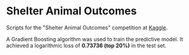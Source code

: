 # Shelter Animal Outcomes

Scripts for the "Shelter Animal Outcomes" competition at [Kaggle](https://www.kaggle.com/c/shelter-animal-outcomes).

A Gradient Boosting algorithm was used to train the predictive model. It achieved a logarithmic loss of **0.73736 (top 20%)** in the test set.
